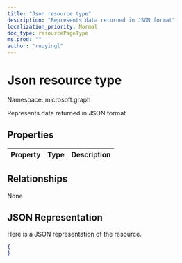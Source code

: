 ```yaml
---
title: "Json resource type"
description: "Represents data returned in JSON format"
localization_priority: Normal
doc_type: resourcePageType
ms.prod: ""
author: "ruoyingl"
---
```


# Json resource type

Namespace: microsoft.graph

Represents data returned in JSON format
## Properties
|Property|Type|Description|
|:---|:---|:---|

## Relationships
None
## JSON Representation
Here is a JSON representation of the resource.
<!--{
  "blockType": "resource",
  "@odata.type": "microsoft.graph.Json"
}-->
``` json
{
}
```





